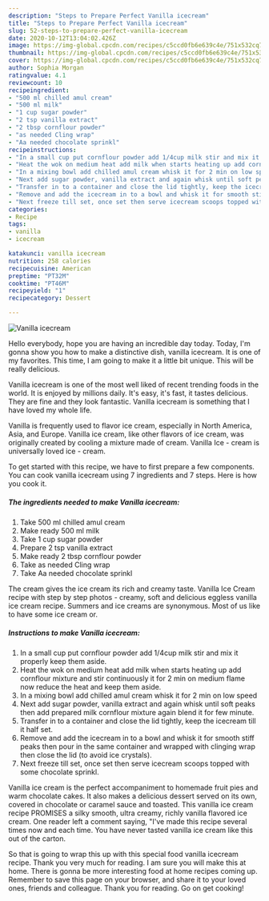 ```yaml
---
description: "Steps to Prepare Perfect Vanilla icecream"
title: "Steps to Prepare Perfect Vanilla icecream"
slug: 52-steps-to-prepare-perfect-vanilla-icecream
date: 2020-10-12T13:04:02.426Z
image: https://img-global.cpcdn.com/recipes/c5ccd0fb6e639c4e/751x532cq70/vanilla-icecream-recipe-main-photo.jpg
thumbnail: https://img-global.cpcdn.com/recipes/c5ccd0fb6e639c4e/751x532cq70/vanilla-icecream-recipe-main-photo.jpg
cover: https://img-global.cpcdn.com/recipes/c5ccd0fb6e639c4e/751x532cq70/vanilla-icecream-recipe-main-photo.jpg
author: Sophia Morgan
ratingvalue: 4.1
reviewcount: 10
recipeingredient:
- "500 ml chilled amul cream"
- "500 ml milk"
- "1 cup sugar powder"
- "2 tsp vanilla extract"
- "2 tbsp cornflour powder"
- "as needed Cling wrap"
- "Aa needed chocolate sprinkl"
recipeinstructions:
- "In a small cup put cornflour powder add 1/4cup milk stir and mix it properly keep them aside."
- "Heat the wok on medium heat add milk when starts heating up add cornflour mixture and stir continuously it for 2 min on medium flame now reduce the heat and keep them aside."
- "In a mixing bowl add chilled amul cream whisk it for 2 min on low speed"
- "Next add sugar powder, vanilla extract and again whisk until soft peaks then add prepared milk cornflour mixture again blend it for few minute."
- "Transfer in to a container and close the lid tightly, keep the icecream till it half set."
- "Remove and add the icecream in to a bowl and whisk it for smooth stiff peaks then pour in the same container and wrapped with clinging wrap then close the lid (to avoid ice crystals)."
- "Next freeze till set, once set then serve icecream scoops topped with some chocolate sprinkl."
categories:
- Recipe
tags:
- vanilla
- icecream

katakunci: vanilla icecream 
nutrition: 258 calories
recipecuisine: American
preptime: "PT32M"
cooktime: "PT46M"
recipeyield: "1"
recipecategory: Dessert

---
```



![Vanilla icecream](https://img-global.cpcdn.com/recipes/c5ccd0fb6e639c4e/751x532cq70/vanilla-icecream-recipe-main-photo.jpg)

Hello everybody, hope you are having an incredible day today. Today, I'm gonna show you how to make a distinctive dish, vanilla icecream. It is one of my favorites. This time, I am going to make it a little bit unique. This will be really delicious.

Vanilla icecream is one of the most well liked of recent trending foods in the world. It is enjoyed by millions daily. It's easy, it's fast, it tastes delicious. They are fine and they look fantastic. Vanilla icecream is something that I have loved my whole life.

Vanilla is frequently used to flavor ice cream, especially in North America, Asia, and Europe. Vanilla ice cream, like other flavors of ice cream, was originally created by cooling a mixture made of cream. Vanilla Ice - cream is universally loved ice - cream.


To get started with this recipe, we have to first prepare a few components. You can cook vanilla icecream using 7 ingredients and 7 steps. Here is how you cook it.

<!--inarticleads1-->

##### The ingredients needed to make Vanilla icecream:

1. Take 500 ml chilled amul cream
1. Make ready 500 ml milk
1. Take 1 cup sugar powder
1. Prepare 2 tsp vanilla extract
1. Make ready 2 tbsp cornflour powder
1. Take as needed Cling wrap
1. Take Aa needed chocolate sprinkl


The cream gives the ice cream its rich and creamy taste. Vanilla Ice Cream recipe with step by step photos - creamy, soft and delicious eggless vanilla ice cream recipe. Summers and ice creams are synonymous. Most of us like to have some ice cream or. 

<!--inarticleads2-->

##### Instructions to make Vanilla icecream:

1. In a small cup put cornflour powder add 1/4cup milk stir and mix it properly keep them aside.
1. Heat the wok on medium heat add milk when starts heating up add cornflour mixture and stir continuously it for 2 min on medium flame now reduce the heat and keep them aside.
1. In a mixing bowl add chilled amul cream whisk it for 2 min on low speed
1. Next add sugar powder, vanilla extract and again whisk until soft peaks then add prepared milk cornflour mixture again blend it for few minute.
1. Transfer in to a container and close the lid tightly, keep the icecream till it half set.
1. Remove and add the icecream in to a bowl and whisk it for smooth stiff peaks then pour in the same container and wrapped with clinging wrap then close the lid (to avoid ice crystals).
1. Next freeze till set, once set then serve icecream scoops topped with some chocolate sprinkl.


Vanilla ice cream is the perfect accompaniment to homemade fruit pies and warm chocolate cakes. It also makes a delicious dessert served on its own, covered in chocolate or caramel sauce and toasted. This vanilla ice cream recipe PROMISES a silky smooth, ultra creamy, richly vanilla flavored ice cream. One reader left a comment saying, &#34;I&#39;ve made this recipe several times now and each time. You have never tasted vanilla ice cream like this out of the carton. 

So that is going to wrap this up with this special food vanilla icecream recipe. Thank you very much for reading. I am sure you will make this at home. There is gonna be more interesting food at home recipes coming up. Remember to save this page on your browser, and share it to your loved ones, friends and colleague. Thank you for reading. Go on get cooking!
